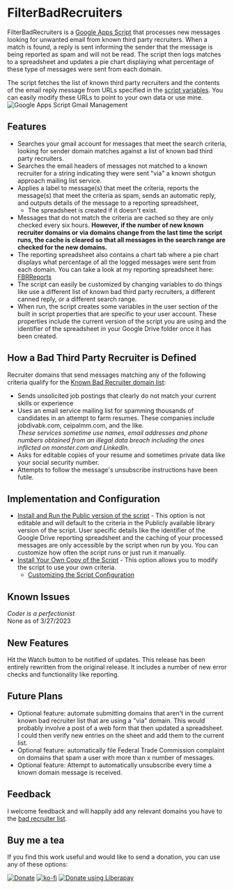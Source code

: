 # FilterBadRecruiters

FilterBadRecruiters is a [Google Apps Script](https://developers.google.com/apps-script/) that processes new messages looking for unwanted email from known third party recruiters.  When a match is found, a reply is sent informing the sender that the message is being reported as spam and will not be read. The script then logs matches to a spreadsheet and updates a pie chart displaying what percentage of these type of messages were sent from each domain.  

The script fetches the list of known third party recruiters and the contents of the email reply message from URLs specified in the [script variables](./userVariables.md).  You can easily modify these URLs to point to your own data or use mine.  
![Google Apps Script Gmail Management](https://img.shields.io/badge/Google%20Apps%20Script-Gmail%20Mgmt-orange)

## Features

* Searches your gmail account for messages that meet the search criteria, looking for sender domain matches against a list of known bad third party recruiters.  
* Searches the email headers of messages not matched to a known recruiter for a string indicating they were sent "via" a known shotgun approach mailing list service.
* Applies a label to message(s) that meet the criteria, reports the message(s) that meet the criteria as spam, sends an automatic reply, and outputs details of the message to a reporting spreadsheet,  
  * The spreadsheet is created if it doesn't exist.
* Messages that do not match the criteria are cached so they are only checked every six hours.  **However, if the number of new known recruiter domains or via domains change from the last time the script runs, the cache is cleared so that all messages in the search range are checked for the new domains.**  
* The reporting spreadsheet also contains a chart tab where a pie chart displays what percentage of all the logged messages were sent from each domain.  You can take a look at my reporting spreadsheet here:  [FBRReports](https://docs.google.com/spreadsheets/d/141f-XJ7fPMxRm5oiYEKp7zn94jWYxNfa8rRN_HgFcII/edit?usp=sharing)  
* The script can easily be customized by changing variables to do things like use a different list of known bad third party recruiters, a different canned reply, or a different search range.  
* When run, the script creates some variables in the user section of the built in script properties that are specific to your user account.  These properties include the current version of the script you are using and the identifier of the spreadsheet in your Google Drive folder once it has been created.

## How a Bad Third Party Recruiter is Defined

Recruiter domains that send messages matching any of the following criteria qualify for the [Known Bad Recruiter domain list](./data/KnownBadRecruiters.txt):

* Sends unsolicited job postings that clearly do not match your current skills or experience
* Uses an email service mailing list for spamming thousands of candidates in an attempt to farm resumes.  These companies include jobdivabk.com, ceipalmm.com, and the like.  
_These services sometime use names, email addresses and phone numbers obtained from an illegal data breach including the ones inflicted on monster.com and LinkedIn._  
* Asks for editable copies of your resume and sometimes private data like your social security number.  
* Attempts to follow the message's unsubscribe instructions have been futile.

## Implementation and Configuration

* [Install and Run the Public version of the script](Install_Public.md) - This option is not editable and will default to the criteria in the Publicly available library version of the script.  User specific details like the identifier of the Google Drive reporting spreadsheet and the caching of your processed messages are only accessible by the script when run by you.  You can customize how often the script runs or just run it manually.
* [Install Your Own Copy of the Script](./Install_User.md) - This option allows you to  modify the script to use your own criteria.  
  * [Customizing the Script Configuration](./userVariables.md)

## Known Issues

_Coder is a perfectionist_  
None as of 3/27/2023

## New Features

Hit the Watch button to be notified of updates.  This release has been entirely rewritten from the original release.  It includes a number of new error checks and functionality like reporting.

## Future Plans

* Optional feature: automate submitting domains that aren't in the current known bad recruiter list that are using a "via" domain.  This would probably involve a post of a web form that then updated a spreadsheet.  I could then verify new entries on the sheet and add them to the current list.
* Optional feature: automatically file Federal Trade Commission complaint on domains that spam a user with more than x number of messages.  
* Optional feature: Attempt to automatically unsubscribe every time a known domain message is received.  

## Feedback

I welcome feedback and will happily add any relevant domains you have to the [bad recruiter list](./data/KnownBadRecruiters.txt).  

## Buy me a tea

If you find this work useful and would like to send a donation, you can use any of these options:

[![Donate](https://img.shields.io/badge/Donate-PayPal-blue.svg?logo=paypal&style=for-the-badge)](https://www.paypal.com/donate/?hosted_button_id=N3F3NR73HUAQJ)
[![ko-fi](https://ko-fi.com/img/githubbutton_sm.svg)](https://ko-fi.com/S6S1JNPTO)
[![Donate using Liberapay](https://liberapay.com/assets/widgets/donate.svg)](https://liberapay.com/lcreed/donate)
